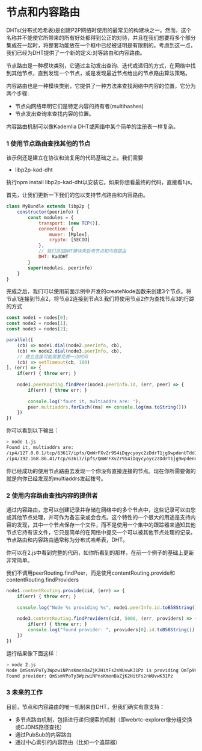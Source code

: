 # 节点和内容路由

DHTs(分布式哈希表)是创建P2P网络时使用的最常见的构建块之一。然而，这个名称并不能使它所带来的所有好处都得到公正的对待，并且在我们想要将多个部分集成在一起时，将整套功能放在一个框中已经被证明是有限制的。考虑到这一点，我们已经为DHT提供了一个新的定义:对等路由和内容路由。

节点路由是一种模块类别，它通过主动发出查询、迭代或递归的方式，在网络中找到其他节点，直到发现一个节点，或是发现最近节点给出的节点路由算法策略。

内容路由也是一种模块类别，它提供了一种方法来查找网络中内容的位置，它分为两个步骤:

* 节点向网络申明它们是特定内容的持有者(multihashes)
* 节点发出查询来查找内容的位置。

内容路由机制可以像Kademlia DHT或网络中某个简单的注册表一样复杂。



### 1 使用节点路由查找其他的节点

该示例还是建立在协议和流复用的代码基础之上。我们需要

* libp2p-kad-dht

执行npm install libp2p-kad-dht以安装它。如果你想看最终的代码，直接看1.js。

首先，让我们更新一下我们的包以支持节点路由和内容路由。

``` js
class MyBundle extends libp2p {
    constructor(peerinfo) {
        const modules = {
            transport: [new TCP()],
            connection: {
                muxer: [Mplex],
                crypto: [SECIO]
            },
            // 我们添加DHT模块来启用节点和内容路由
            DHT: KadDHT
        }
        super(modules, peerinfo)
    }   
}
```

完成之后，我们可以使用前面示例中开发的createNode函数来创建3个节点。将节点1连接到节点2，将节点2连接到节点3.我们将使用节点2作为查找节点3的行踪的方式

``` js
const node1 = nodes[0];
const node2 = nodes[1];
const node3 = nodes[2];

parallel([
    (cb) => node1.dial(node2.peerInfo, cb),
    (cb) => node2.dial(node3.peerInfo, cb),
    // 建立连接可能需要花费一点时间
    (cb) => setTimeout(cb, 100)
], (err) => {
    if(err) { throw err; }
    
    node1.peerRouting.findPeer(node3.peerInfo.id, (err, peer) => {
        if(err) { throw err; }
        
        console.log('fount it, multiaddrs are: ');
        peer.multiaddrs.forEach((ma) => console.log(ma.toString()))
    })
})
```

你可以看到以下输出：

``` bash
> node 1.js
Found it, multiaddrs are:
/ip4/127.0.0.1/tcp/63617/ipfs/QmWrFXvZr9S4iDqycyoyc2zDdrT1jg9wpdenUTdd1LTar6
/ip4/192.168.86.41/tcp/63617/ipfs/QmWrFXvZr9S4iDqycyoyc2zDdrT1jg9wpdenUTdd1LTar6
```

你已经成功的使用节点路由去发现一个你没有直接连接的节点。现在你所需要做的就是向你已经发现的multiaddrs发起拨号。



### 2 使用内容路由查找内容的提供者

通过内容路由，您可以创建记录并存储在网络中的多个节点中，这些记录可以由您或其他节点处理，并可作为备忘录或会合点。这个特性的一个很大的用途是支持内容的发现，其中一个节点保存一个文件，而不是使用一个集中的跟踪器来通知其他节点它持有该文件，它只是简单的在网络中提交一个可以被其他节点处理的记录。节点路由和内容路由通常称为分布式哈希表，DHT。

你可以在2.js中看到完整的代码，如你所看到的那样，在前一个例子的基础上更新非常简单。

我们不调用peerRouting.findPeer，而是使用contentRouting.provide和contentRouting.findProviders

``` js
node1.contentRouting.provide(cid, (err) => {
    if(err) { throw err; }
    
    console.log("Node %s providing %s", node1.peerInfo.id.toB58String(), cid.toBaseEncodedString())
    
    node3.contentRouting.findProviders(cid, 5000, (err, providers) => {
        if(err) { throw err; }
        console.log("found provider: ", providers[0].id.toB58String())
    })
})
```

运行结果像下面这样：

``` bash
> node 2.js
Node QmSsmVPoTy3WpzwiNPnsKmonBaZjK2HitFs2nWUvwK31Pz is providing QmTp9VkYvnHyrqKQuFPiuZkiX9gPcqj6x5LJ1rmWuSySnL
Found provider: QmSsmVPoTy3WpzwiNPnsKmonBaZjK2HitFs2nWUvwK31Pz
```



### 3 未来的工作

目前，节点和内容路由的唯一机制来自DHT，但我们确实有意支持：

* 多节点路由机制，包括进行递归搜索的机制（即webrtc-explorer像分组交换或CJDNS路径查找）
* 通过PubSub的内容路由
* 通过中心索引的内容路由（比如一个追踪器）